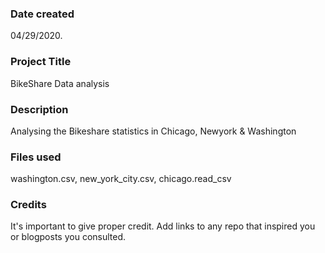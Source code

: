 ### Date created
04/29/2020.

### Project Title
BikeShare Data analysis

### Description
Analysing the Bikeshare statistics in Chicago, Newyork & Washington

### Files used
washington.csv, new_york_city.csv, chicago.read_csv

### Credits
It's important to give proper credit. Add links to any repo that inspired you or blogposts you consulted.
